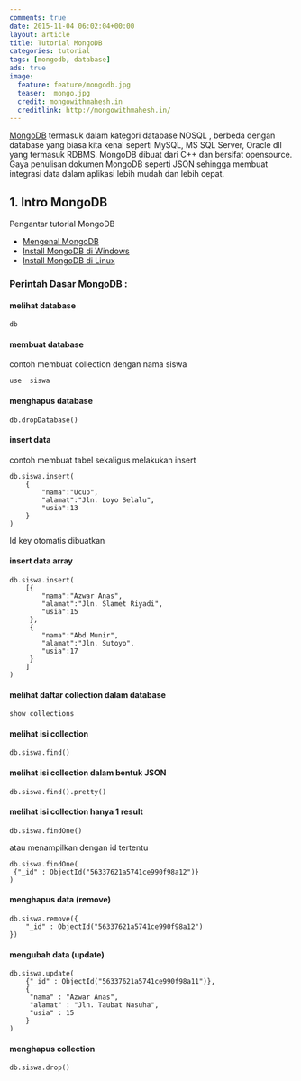 ```yaml
---
comments: true
date: 2015-11-04 06:02:04+00:00
layout: article
title: Tutorial MongoDB
categories: tutorial
tags: [mongodb, database]
ads: true
image:
  feature: feature/mongodb.jpg
  teaser:  mongo.jpg
  credit: mongowithmahesh.in
  creditlink: http://mongowithmahesh.in/
---
```


[MongoDB](https://www.mongodb.org/) termasuk dalam kategori database NOSQL , berbeda dengan database yang biasa kita kenal seperti MySQL, MS SQL Server, Oracle dll yang termasuk RDBMS. MongoDB dibuat dari C++ dan bersifat opensource. Gaya penulisan dokumen MongoDB seperti JSON sehingga membuat integrasi data dalam aplikasi lebih mudah dan lebih cepat.

## 1. Intro MongoDB

Pengantar tutorial MongoDB

* [Mengenal MongoDB](/mengenal-mongodb/)
* [Install MongoDB di Windows](/cara-install-mongodb-windows/)
* [Install MongoDB di Linux](/cara-install-mongodb-di-linux/)


### Perintah Dasar MongoDB :

####  melihat database
```
db
```

#### membuat database
contoh membuat collection dengan nama siswa
```
use  siswa
```

####  menghapus database
```
db.dropDatabase()
```

####  insert data
contoh membuat tabel sekaligus melakukan insert

```
db.siswa.insert(
    {
        "nama":"Ucup",
        "alamat":"Jln. Loyo Selalu",
        "usia":13
    }
)
```
Id key otomatis dibuatkan

####  insert data array
```
db.siswa.insert(
    [{
        "nama":"Azwar Anas",
        "alamat":"Jln. Slamet Riyadi",
        "usia":15
     },
     {
        "nama":"Abd Munir",
        "alamat":"Jln. Sutoyo",
        "usia":17
     }    
    ]
)
```

####  melihat daftar collection dalam database
```
show collections
```

####  melihat isi collection
```
db.siswa.find()
```

####  melihat isi collection dalam bentuk JSON
```
db.siswa.find().pretty()
```

####  melihat isi collection hanya 1 result
```
db.siswa.findOne()
```

atau menampilkan dengan id tertentu

```
db.siswa.findOne(
 {"_id" : ObjectId("56337621a5741ce990f98a12")}
)
```

####  menghapus data (remove)
```
db.siswa.remove({
    "_id" : ObjectId("56337621a5741ce990f98a12")
})
```

####  mengubah data (update)
```
db.siswa.update(
    {"_id" : ObjectId("56337621a5741ce990f98a11")},
    {
     "nama" : "Azwar Anas",
     "alamat" : "Jln. Taubat Nasuha",
     "usia" : 15
    }
)
```

####  menghapus collection
```
db.siswa.drop()
```
